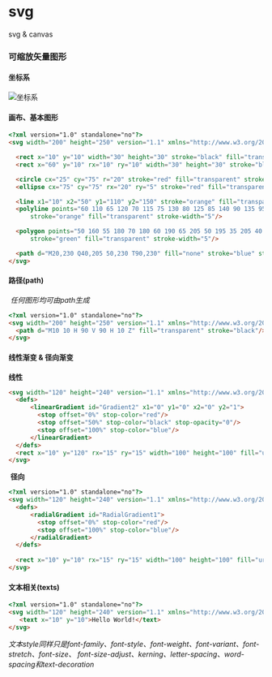 # svg
svg &amp; canvas

### 可缩放矢量图形
#### 坐标系
![坐标系](https://developer.mozilla.org/@api/deki/files/78/=Canvas_default_grid.png, '坐标系')
#### 画布、基本图形
``` html
<?xml version="1.0" standalone="no"?>
<svg width="200" height="250" version="1.1" xmlns="http://www.w3.org/2000/svg">

  <rect x="10" y="10" width="30" height="30" stroke="black" fill="transparent" stroke-width="5"/>
  <rect x="60" y="10" rx="10" ry="10" width="30" height="30" stroke="black" fill="transparent" stroke-width="5"/>

  <circle cx="25" cy="75" r="20" stroke="red" fill="transparent" stroke-width="5"/>
  <ellipse cx="75" cy="75" rx="20" ry="5" stroke="red" fill="transparent" stroke-width="5"/>

  <line x1="10" x2="50" y1="110" y2="150" stroke="orange" fill="transparent" stroke-width="5"/>
  <polyline points="60 110 65 120 70 115 75 130 80 125 85 140 90 135 95 150 100 145"
      stroke="orange" fill="transparent" stroke-width="5"/>

  <polygon points="50 160 55 180 70 180 60 190 65 205 50 195 35 205 40 190 30 180 45 180"
      stroke="green" fill="transparent" stroke-width="5"/>

  <path d="M20,230 Q40,205 50,230 T90,230" fill="none" stroke="blue" stroke-width="5"/>
</svg>
```
#### 路径(path)
  *任何图形均可由path生成*
``` html
<?xml version="1.0" standalone="no"?>
<svg width="200" height="250" version="1.1" xmlns="http://www.w3.org/2000/svg">
  <path d="M10 10 H 90 V 90 H 10 Z" fill="transparent" stroke="black"/>
</svg>
```
#### 线性渐变 & 径向渐变
  **线性**
``` html
<svg width="120" height="240" version="1.1" xmlns="http://www.w3.org/2000/svg">
  <defs>
      <linearGradient id="Gradient2" x1="0" y1="0" x2="0" y2="1">
        <stop offset="0%" stop-color="red"/>
        <stop offset="50%" stop-color="black" stop-opacity="0"/>
        <stop offset="100%" stop-color="blue"/>
      </linearGradient>
  </defs>
  <rect x="10" y="120" rx="15" ry="15" width="100" height="100" fill="url(#Gradient2)"/>
</svg>
```
  **径向**
``` html
<?xml version="1.0" standalone="no"?>
<svg width="120" height="240" version="1.1" xmlns="http://www.w3.org/2000/svg">
  <defs>
      <radialGradient id="RadialGradient1">
        <stop offset="0%" stop-color="red"/>
        <stop offset="100%" stop-color="blue"/>
      </radialGradient>
  </defs>
 
  <rect x="10" y="10" rx="15" ry="15" width="100" height="100" fill="url(#RadialGradient1)"/> 
</svg>
```
#### 文本相关(texts)
``` html
<?xml version="1.0" standalone="no"?>
<svg width="120" height="240" version="1.1" xmlns="http://www.w3.org/2000/svg">
   <text x="10" y="10">Hello World!</text>
</svg>
```
  *文本style同样只是font-family、font-style、font-weight、font-variant、font-stretch、font-size、*
  *font-size-adjust、kerning、letter-spacing、word-spacing和text-decoration*
